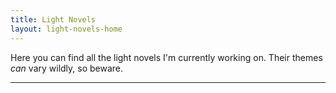 ```yaml
---
title: Light Novels
layout: light-novels-home
---
```


Here you can find all the light novels I'm currently working on. Their themes *can* vary wildly, so beware.

<!--
Each light novel will have it's own "World Building section", which will constantly be improved upon, which will define
the rules under which each the novel's world operates.

These can also be seen as an expansion to the story itself, or added lore to the world, which does not significantly affect the overall story or characters,
comparable to what characters in the story would see in a library in their world.

The purpose of that section, if existent, is to allow the story's universe to be expanded upon, without having to force that information through needless expositional
dialogue for a mere curiosity.

For example, you could see this in a story:

> The great Antioch was the saviour of Antiochland

As anecdotal as the example may be, Antioch and Antiochland do not have a significant role in the story, and will not be present in it (except maybe some references, like in the example),
but will probably make their way into the world building section. -->
---
